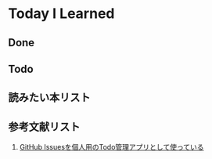 # Today I Learned

## Done

## Todo

## 読みたい本リスト

## 参考文献リスト
1. [GitHub Issuesを個人用のTodo管理アプリとして使っている](https://efcl.info/2020/12/25/missue/)